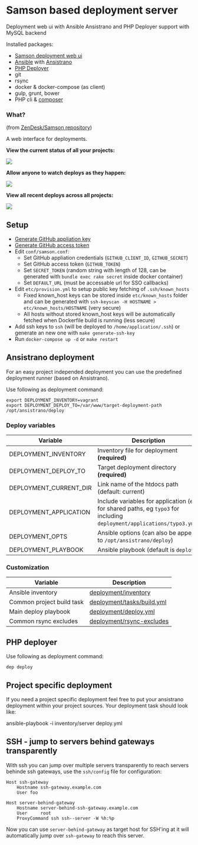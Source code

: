 # Samson based deployment server

Deployment web ui with Ansible Ansistrano and PHP Deployer support with MySQL backend

Installed packages:
* [Samson deployment web ui](https://github.com/zendesk/samson)
* [Ansible](https://www.ansible.com/) with [Ansistrano](https://github.com/ansistrano)
* [PHP Deployer](http://deployer.org/)
* git
* rsync
* docker & docker-compose (as client)
* gulp, grunt, bower
* PHP cli & [composer](https://getcomposer.org/)

### What?
(from [ZenDesk/Samson repository](https://github.com/zendesk/samson))

A web interface for deployments.

**View the current status of all your projects:**

![](http://f.cl.ly/items/3n0f0m3j2Q242Y1k311O/Samson.png)

**Allow anyone to watch deploys as they happen:**

![](http://cl.ly/image/1m0Q1k2r1M32/Master_deploy__succeeded_.png)

**View all recent deploys across all projects:**

![](http://cl.ly/image/270l1e3s2e1p/Samson.png)

## Setup

* [Generate GitHub appliation key](https://github.com/settings/developers) 
* [Generate GitHub access token](https://github.com/settings/tokens)
* Edit `conf/samson.conf`:
    * Set GitHub appliation credentials (`GITHUB_CLIENT_ID`, `GITHUB_SECRET`)
    * Set GitHub access token (`GITHUB_TOKEN`)
    * Set `SECRET_TOKEN` (random string with length of 128, can be generated with `bundle exec rake secret` inside docker container)
    * Set `DEFAULT_URL` (must be accessable url for SSO callbacks)
* Edit `etc/provision.yml` to setup public key fetching of `.ssh/known_hosts`
    * Fixed known_host keys can be stored inside `etc/known_hosts` folder and can be generated with `ssh-keyscan -H HOSTNAME > etc/known_hosts/HOSTNAME` (very secure)
    * All hosts without stored known_host keys will be automatically fetched when Dockerfile build is running (less secure)
* Add ssh keys to `ssh` (will be deployed to `/home/application/.ssh`) or generate an new one with `make generate-ssh-key`
* Run `docker-compose up -d` or `make restart`

## Ansistrano deployment

For an easy project independed deployment you can use the predefined deployment runner (based on Ansistrano).

Use following as deployment command:

```
export DEPLOYMENT_INVENTORY=vagrant
export DEPLOYMENT_DEPLOY_TO=/var/www/target-deployment-path
/opt/ansistrano/deploy
```

### Deploy variables

Variable                       | Description
------------------------------ | ------------------------------------------------------
DEPLOYMENT_INVENTORY           | Inventory file for deployment **(required)**
DEPLOYMENT_DEPLOY_TO           | Target deployment directory **(required)**
DEPLOYMENT_CURRENT_DIR         | Link name of the htdocs path (default: current)
DEPLOYMENT_APPLICATION         | Include variables for application (eg. for shared paths, eg `typo3` for including `deployment/applications/typo3.yml`)
DEPLOYMENT_OPTS                | Ansible options (can also be append to `/opt/ansistrano/deploy`)
DEPLOYMENT_PLAYBOOK            | Ansible playbook (default is `deploy`)

### Customization

Variable                    | Description
--------------------------- | ------------------------------------------------------
Ansible inventory           | [deployment/inventory](deployment/inventory)
Common project build task   | [deployment/tasks/build.yml](deployment/tasks/build.yml)
Main deploy playbook        | [deployment/deploy.yml](deployment/deploy.yml)
Common rsync excludes       | [deployment/rsync-excludes](deployment/rsync-excludes)

## PHP deployer
Use following as deployment command:

```
dep deploy
```


## Project specific deployment

If you need a project specific deployment feel free to put your ansistrano deployment within your project sources.
Your deployment task should look like:

ansible-playbook -i inventory/server deploy.yml

## SSH - jump to servers behind gateways transparently

With ssh you can jump over multiple servers transparently to reach servers behinde ssh gateways, use the `ssh/config` 
file for configuration:

```
Host ssh-gateway
    Hostname ssh-gateway.example.com
    User foo

Host server-behind-gateway
    Hostname server-behind-ssh-gateway.example.com
    User     root
    ProxyCommand ssh ssh--server -W %h:%p
```

Now you can use `server-behind-gateway` as target host for SSH'ing at it will automatically jump over `ssh-gateway` to
reach this server.
